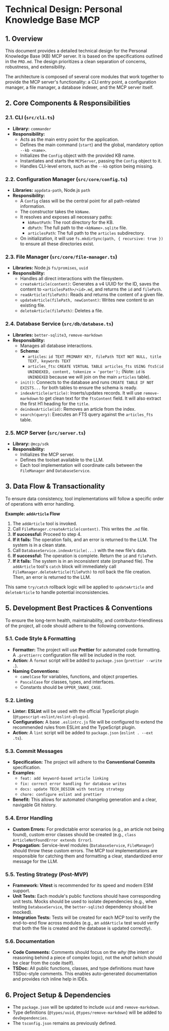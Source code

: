 # Technical Design: Personal Knowledge Base MCP

## 1. Overview

This document provides a detailed technical design for the Personal Knowledge Base (KB) MCP server. It is based on the specifications outlined in the `PRD.md`. The design prioritizes a clean separation of concerns, robustness, and extensibility.

The architecture is composed of several core modules that work together to provide the MCP server's functionality: a CLI entry point, a configuration manager, a file manager, a database indexer, and the MCP server itself.

## 2. Core Components & Responsibilities

### 2.1. CLI (`src/cli.ts`)

*   **Library:** `commander`
*   **Responsibility:**
    *   Acts as the main entry point for the application.
    *   Defines the main command (`start`) and the global, mandatory option `--kb <name>`.
    *   Initializes the `Config` object with the provided KB name.
    *   Instantiates and starts the `MCPServer`, passing the `Config` object to it.
    *   Handles CLI-level errors, such as the `--kb` option being missing.

### 2.2. Configuration Manager (`src/core/config.ts`)

*   **Libraries:** `appdata-path`, Node.js `path`
*   **Responsibility:**
    *   A `Config` class will be the central point for all path-related information.
    *   The constructor takes the `kbName`.
    *   It resolves and exposes all necessary paths:
        *   `kbRootPath`: The root directory for the KB.
        *   `dbPath`: The full path to the `<kbName>.sqlite` file.
        *   `articlesPath`: The full path to the `articles` subdirectory.
    *   On initialization, it will use `fs.mkdirSync(path, { recursive: true })` to ensure all these directories exist.

### 2.3. File Manager (`src/core/file-manager.ts`)

*   **Libraries:** Node.js `fs/promises`, `uuid`
*   **Responsibility:**
    *   Handles all direct interactions with the filesystem.
    *   `createArticle(content)`: Generates a v4 UUID for the ID, saves the content to `<articlesPath>/<id>.md`, and returns the `id` and `filePath`.
    *   `readArticle(filePath)`: Reads and returns the content of a given file.
    *   `updateArticle(filePath, newContent)`: Writes new content to an existing file.
    *   `deleteArticle(filePath)`: Deletes a file.

### 2.4. Database Service (`src/db/database.ts`)

*   **Libraries:** `better-sqlite3`, `remove-markdown`
*   **Responsibility:**
    *   Manages all database interactions.
    *   **Schema:**
        *   `articles`: `id TEXT PRIMARY KEY, filePath TEXT NOT NULL, title TEXT, keywords TEXT`
        *   `articles_fts`: `CREATE VIRTUAL TABLE articles_fts USING fts5(id UNINDEXED, content, tokenize = 'porter');` (Note: `id` is `UNINDEXED` because we will join on the main `articles` table).
    *   `init()`: Connects to the database and runs `CREATE TABLE IF NOT EXISTS...` for both tables to ensure the schema is ready.
    *   `indexArticle(article)`: Inserts/updates records. It will use `remove-markdown` to get clean text for the `ftsContent` field. It will also extract the first H1 heading for the `title`.
    *   `deindexArticle(id)`: Removes an article from the index.
    *   `search(query)`: Executes an FTS query against the `articles_fts` table.

### 2.5. MCP Server (`src/server.ts`)

*   **Library:** `@mcp/sdk`
*   **Responsibility:**
    *   Initializes the MCP server.
    *   Defines the toolset available to the LLM.
    *   Each tool implementation will coordinate calls between the `FileManager` and `DatabaseService`.

## 3. Data Flow & Transactionality

To ensure data consistency, tool implementations will follow a specific order of operations with error handling.

**Example: `addArticle` Flow**

1.  The `addArticle` tool is invoked.
2.  Call `FileManager.createArticle(content)`. This writes the `.md` file.
3.  **If successful:** Proceed to step 4.
4.  **If it fails:** The operation fails, and an error is returned to the LLM. The system is in a clean state.
5.  Call `DatabaseService.indexArticle(...)` with the new file's data.
6.  **If successful:** The operation is complete. Return the `id` and `filePath`.
7.  **If it fails:** The system is in an inconsistent state (orphaned file). The `addArticle` tool's `catch` block will immediately call `FileManager.deleteArticle(filePath)` to roll back the file creation. Then, an error is returned to the LLM.

This same `try/catch` rollback logic will be applied to `updateArticle` and `deleteArticle` to handle potential inconsistencies.

## 5. Development Best Practices & Conventions

To ensure the long-term health, maintainability, and contributor-friendliness of the project, all code should adhere to the following conventions.

### 5.1. Code Style & Formatting

*   **Formatter:** The project will use **Prettier** for automated code formatting. A `.prettierrc` configuration file will be included in the root.
*   **Action:** A `format` script will be added to `package.json` (`prettier --write .`).
*   **Naming Conventions:**
    *   `camelCase` for variables, functions, and object properties.
    *   `PascalCase` for classes, types, and interfaces.
    *   Constants should be `UPPER_SNAKE_CASE`.

### 5.2. Linting

*   **Linter:** **ESLint** will be used with the official TypeScript plugin (`@typescript-eslint/eslint-plugin`).
*   **Configuration:** A base `.eslintrc.js` file will be configured to extend the recommended rules from ESLint and the TypeScript plugin.
*   **Action:** A `lint` script will be added to `package.json` (`eslint . --ext .ts`).

### 5.3. Commit Messages

*   **Specification:** The project will adhere to the **Conventional Commits** specification.
*   **Examples:**
    *   `feat: add keyword-based article linking`
    *   `fix: correct error handling for database writes`
    *   `docs: update TECH_DESIGN with testing strategy`
    *   `chore: configure eslint and prettier`
*   **Benefit:** This allows for automated changelog generation and a clear, navigable Git history.

### 5.4. Error Handling

*   **Custom Errors:** For predictable error scenarios (e.g., an article not being found), custom error classes should be created (e.g., `class ArticleNotFoundError extends Error`).
*   **Propagation:** Service-level modules (`DatabaseService`, `FileManager`) should throw these custom errors. The MCP tool implementations are responsible for catching them and formatting a clear, standardized error message for the LLM.

### 5.5. Testing Strategy (Post-MVP)

*   **Framework:** **Vitest** is recommended for its speed and modern ESM support.
*   **Unit Tests:** Each module's public functions should have corresponding unit tests. Mocks should be used to isolate dependencies (e.g., when testing `DatabaseService`, the `better-sqlite3` dependency should be mocked).
*   **Integration Tests:** Tests will be created for each MCP tool to verify the end-to-end flow across modules (e.g., an `addArticle` test would verify that both the file is created and the database is updated correctly).

### 5.6. Documentation

*   **Code Comments:** Comments should focus on the *why* (the intent or reasoning behind a piece of complex logic), not the *what* (which should be clear from the code itself).
*   **TSDoc:** All public functions, classes, and type definitions must have TSDoc-style comments. This enables auto-generated documentation and provides rich inline help in IDEs.

## 6. Project Setup & Dependencies

*   The `package.json` will be updated to include `uuid` and `remove-markdown`.
*   Type definitions (`@types/uuid`, `@types/remove-markdown`) will be added to `devDependencies`.
*   The `tsconfig.json` remains as previously defined.
